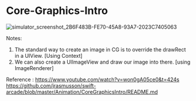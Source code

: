 # Core-Graphics-Intro




![simulator_screenshot_2B6F483B-FE70-45A8-93A7-2023C7405063](https://user-images.githubusercontent.com/25403723/194855671-bc9eb149-aede-458b-90fe-31caa9afedc5.png)


Notes:
1. The standard way to create an image in CG is to override the drawRect in a UIView. [Using Context]
2. We can also create a UIImageView and draw our image into there. [using ImageRenderer]





Reference :
https://www.youtube.com/watch?v=won0gA05ce0&t=424s
https://github.com/jrasmusson/swift-arcade/blob/master/Animation/CoreGraphicsIntro/README.md

